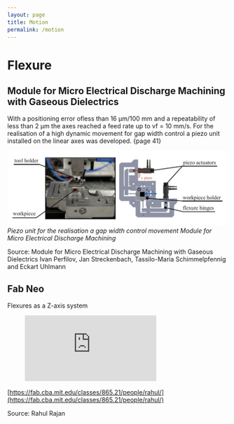 ```yaml
---
layout: page
title: Motion
permalink: /motion
---
```

# Flexure
## Module for Micro Electrical Discharge Machining with Gaseous Dielectrics

With a positioning error ofless than 16 μm/100 mm and a repeatability of less than 2 μm the axes reached a feed rate up to vf = 10 mm/s. For the realisation of a high dynamic movement for gap width control a piezo unit installed on the linear axes was developed. {page 41}

![owis](./images/motion/owis.jpg)
*Piezo unit for the realisation a gap width control movement
Module for Micro Electrical Discharge Machining*

Source: Module for Micro Electrical Discharge
Machining with Gaseous Dielectrics
Ivan Perfilov, Jan Streckenbach, Tassilo-Maria Schimmelpfennig
and Eckart Uhlmann

##  Fab Neo
Flexures as a Z-axis system

<figure class="video_container">
  <iframe src="https://fab.cba.mit.edu/classes/865.21/people/rahul/Images/flex2fmg.mp4" frameborder="0" allowfullscreen="true"> </iframe>
</figure>

[https://fab.cba.mit.edu/classes/865.21/people/rahul/](https://fab.cba.mit.edu/classes/865.21/people/rahul/)

Source: Rahul Rajan